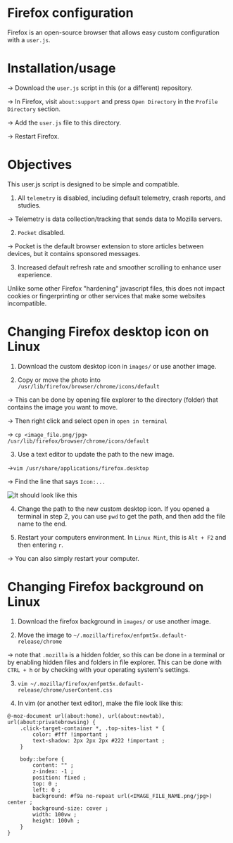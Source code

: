 # Firefox configuration
Firefox is an open-source browser that allows easy custom configuration with a `user.js`.

# Installation/usage

-> Download the `user.js` script in this (or a different) repository.

-> In Firefox, visit `about:support` and press `Open Directory` in the `Profile Directory` section.

-> Add the `user.js` file to this directory.

-> Restart Firefox.

# Objectives

This user.js script is designed to be simple and compatible.

1. All `telemetry` is disabled, including default telemetry, crash reports, and studies.

-> Telemetry is data collection/tracking that sends data to Mozilla servers.

2. `Pocket` disabled.

-> Pocket is the default browser extension to store articles between devices, but it contains sponsored messages.

3. Increased default refresh rate and smoother scrolling to enhance user experience.

Unlike some other Firefox "hardening" javascript files, this does not impact cookies or fingerprinting or other services that make some websites incompatible.

# Changing Firefox desktop icon on Linux

1. Download the custom desktop icon in `images/` or use another image.

2. Copy or move the photo into `/usr/lib/firefox/browser/chrome/icons/default`

-> This can be done by opening file explorer to the directory (folder) that contains the image you want to move.

-> Then right click and select open in `open in terminal`

-> `cp <image_file.png/jpg> /usr/lib/firefox/browser/chrome/icons/default` 


3. Use a text editor to update the path to the new image.

->`vim /usr/share/applications/firefox.desktop`

-> Find the line that says `Icon:...`

![It should look like this](images/desktop_icon_instructions)

4. Change the path to the new custom desktop icon. If you opened a terminal in step 2, you can use `pwd` to get the path, and then add the file name to the end.

5. Restart your computers environment. In `Linux Mint`, this is `Alt + F2` and then entering `r`.

-> You can also simply restart your computer.

# Changing Firefox background on Linux

1. Download the firefox background in `images/` or use another image.

2. Move the image to `~/.mozilla/firefox/enfpmt5x.default-release/chrome`

-> note that `.mozilla` is a hidden folder, so this can be done in a terminal or by enabling hidden files and folders in file explorer. This can be done with `CTRL + h` or by checking with your operating system's settings.

3. `vim ~/.mozilla/firefox/enfpmt5x.default-release/chrome/userContent.css`

4. In vim (or another text editor), make the file look like this:

```
@-moz-document url(about:home), url(about:newtab), url(about:privatebrowsing) {
    .click-target-container *, .top-sites-list * {
        color: #fff !important ;
        text-shadow: 2px 2px 2px #222 !important ;
    }

    body::before {
        content: "" ;
        z-index: -1 ;
        position: fixed ;
        top: 0 ;
        left: 0 ;
        background: #f9a no-repeat url(<IMAGE_FILE_NAME.png/jpg>) center ;
        background-size: cover ;
        width: 100vw ;
        height: 100vh ;
    }
}
```
